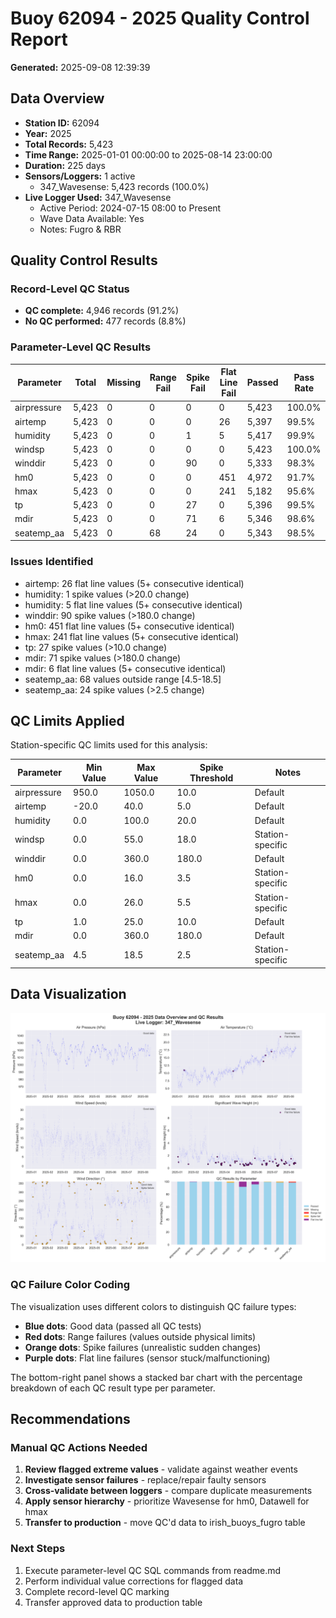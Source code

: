 # Buoy 62094 - 2025 Quality Control Report

**Generated:** 2025-09-08 12:39:39

## Data Overview

- **Station ID:** 62094
- **Year:** 2025
- **Total Records:** 5,423
- **Time Range:** 2025-01-01 00:00:00 to 2025-08-14 23:00:00
- **Duration:** 225 days
- **Sensors/Loggers:** 1 active
  - 347_Wavesense: 5,423 records (100.0%)
- **Live Logger Used:** 347_Wavesense
  - Active Period: 2024-07-15 08:00 to Present
  - Wave Data Available: Yes
  - Notes: Fugro & RBR

## Quality Control Results

### Record-Level QC Status

- **QC complete:** 4,946 records (91.2%)
- **No QC performed:** 477 records (8.8%)

### Parameter-Level QC Results

| Parameter | Total | Missing | Range Fail | Spike Fail | Flat Line Fail | Passed | Pass Rate |
|-----------|--------|---------|------------|------------|----------------|--------|-----------|
| airpressure | 5,423 | 0 | 0 | 0 | 0 | 5,423 | 100.0% |
| airtemp | 5,423 | 0 | 0 | 0 | 26 | 5,397 | 99.5% |
| humidity | 5,423 | 0 | 0 | 1 | 5 | 5,417 | 99.9% |
| windsp | 5,423 | 0 | 0 | 0 | 0 | 5,423 | 100.0% |
| winddir | 5,423 | 0 | 0 | 90 | 0 | 5,333 | 98.3% |
| hm0 | 5,423 | 0 | 0 | 0 | 451 | 4,972 | 91.7% |
| hmax | 5,423 | 0 | 0 | 0 | 241 | 5,182 | 95.6% |
| tp | 5,423 | 0 | 0 | 27 | 0 | 5,396 | 99.5% |
| mdir | 5,423 | 0 | 0 | 71 | 6 | 5,346 | 98.6% |
| seatemp_aa | 5,423 | 0 | 68 | 24 | 0 | 5,343 | 98.5% |

### Issues Identified

- airtemp: 26 flat line values (5+ consecutive identical)
- humidity: 1 spike values (>20.0 change)
- humidity: 5 flat line values (5+ consecutive identical)
- winddir: 90 spike values (>180.0 change)
- hm0: 451 flat line values (5+ consecutive identical)
- hmax: 241 flat line values (5+ consecutive identical)
- tp: 27 spike values (>10.0 change)
- mdir: 71 spike values (>180.0 change)
- mdir: 6 flat line values (5+ consecutive identical)
- seatemp_aa: 68 values outside range [4.5-18.5]
- seatemp_aa: 24 spike values (>2.5 change)

## QC Limits Applied

Station-specific QC limits used for this analysis:

| Parameter | Min Value | Max Value | Spike Threshold | Notes |
|-----------|-----------|-----------|-----------------|-------|
| airpressure | 950.0 | 1050.0 | 10.0 | Default |
| airtemp | -20.0 | 40.0 | 5.0 | Default |
| humidity | 0.0 | 100.0 | 20.0 | Default |
| windsp | 0.0 | 55.0 | 18.0 | Station-specific |
| winddir | 0.0 | 360.0 | 180.0 | Default |
| hm0 | 0.0 | 16.0 | 3.5 | Station-specific |
| hmax | 0.0 | 26.0 | 5.5 | Station-specific |
| tp | 1.0 | 25.0 | 10.0 | Default |
| mdir | 0.0 | 360.0 | 180.0 | Default |
| seatemp_aa | 4.5 | 18.5 | 2.5 | Station-specific |

## Data Visualization

![QC Overview](buoy_62094_2025_qc_overview.png)

### QC Failure Color Coding

The visualization uses different colors to distinguish QC failure types:

- **Blue dots**: Good data (passed all QC tests)
- **Red dots**: Range failures (values outside physical limits)
- **Orange dots**: Spike failures (unrealistic sudden changes)
- **Purple dots**: Flat line failures (sensor stuck/malfunctioning)

The bottom-right panel shows a stacked bar chart with the percentage breakdown of each QC result type per parameter.

## Recommendations

### Manual QC Actions Needed

1. **Review flagged extreme values** - validate against weather events
2. **Investigate sensor failures** - replace/repair faulty sensors
3. **Cross-validate between loggers** - compare duplicate measurements
4. **Apply sensor hierarchy** - prioritize Wavesense for hm0, Datawell for hmax
5. **Transfer to production** - move QC'd data to irish_buoys_fugro table

### Next Steps

1. Execute parameter-level QC SQL commands from readme.md
2. Perform individual value corrections for flagged data
3. Complete record-level QC marking
4. Transfer approved data to production table
